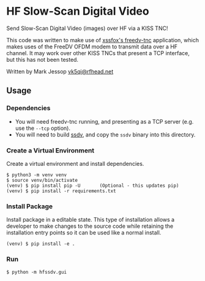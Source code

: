 # HF Slow-Scan Digital Video

Send Slow-Scan Digital Video (images) over HF via a KISS TNC!

This code was written to make use of [xssfox's freedv-tnc](https://github.com/xssfox/freedv-tnc) application, which makes uses of the FreeDV OFDM modem to transmit data over a HF channel. It may work over other KISS TNCs that present a TCP interface, but this has not been tested.

Written by Mark Jessop <vk5qi@rfhead.net>

## Usage

### Dependencies
* You will need freedv-tnc running, and presenting as a TCP server (e.g. use the `--tcp` option).
* You will need to build [ssdv](https://github.com/fsphil/ssdv/), and copy the `ssdv` binary into this directory.

### Create a Virtual Environment

Create a virtual environment and install dependencies.

```console
$ python3 -m venv venv
$ source venv/bin/activate
(venv) $ pip install pip -U       (Optional - this updates pip)
(venv) $ pip install -r requirements.txt
```

### Install Package

Install package in a editable state. This type of installation allows a
developer to make changes to the source code while retaining the installation
entry points so it can be used like a normal install.

```console
(venv) $ pip install -e .
```

### Run
`$ python -m hfssdv.gui`
